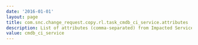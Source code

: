 ```yaml
---
date: '2016-01-01'
layout: page
title: com.snc.change_request.copy.rl.task_cmdb_ci_service.attributes
description: List of attributes (comma-separated) from Impacted Services (task_cmdb_ci_service) related list that will be copied from the originating change
value: cmdb_ci_service
---
```

